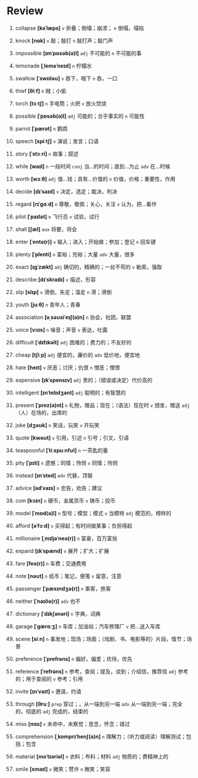 # Review

1. collapse **[kəˈlæps]** `v` 折叠；倒塌；崩溃； `n` 倒塌，塌陷

2. knock **[nɒk]** `v` 敲；敲打 `n` 敲打声；敲门声

3. impossible **[ɪmˈpɒsəb(ə)l]** `adj` 不可能的 `n` 不可能的事

4. lemonade **[ˌleməˈneɪd]** `n` 柠檬水

5. swallow **[ˈswɒləʊ]** `v` 吞下，咽下 `n` 吞，一口

6. thief **[θiːf]** `n` 贼；小偷

7. torch **[tɔːtʃ]** `n` 手电筒；火把 `v` 放火焚烧

8. possible **[ˈpɒsəb(ə)l]** `adj` 可能的；合乎事实的 `n` 可能性

9. parrot **[ˈpærət]** `n` 鹦鹉

10. speech **[spiːtʃ]** `v` 演说；发言；口语

11. story **[ˈstɔːri]** `n` 故事；叙述

12. while **[waɪl]** `n` 一段时间 `conj` 当...的时间；直到...为止 `adv` 在...时候

13. worth **[wɜːθ]** `adj` 值...钱；具有...价值的 `n` 价值，价格；重要性，作用

14. decide **[dɪˈsaɪd]** `v` 决定，选定；裁决，判决

15. regard **[rɪˈɡɑːd]** `n` 尊敬，敬佩；关心，关注 `v` 认为，把...看作

16. pilot **[ˈpaɪlət]** `n` 飞行员 `v` 试验，试行

17. shall **[ʃæl]** `aux` 将要，将会

18. enter **[ˈentə(r)]** `v` 输入；进入；开始做；参加；登记 `n` 回车键

19. plenty **[ˈplenti]** `n` 富裕；充裕；大量 `adv` 大量，很多

20. exact **[ɪɡˈzækt]** `adj` 确切的，精确的；一丝不苟的 `v` 勒索，强取

21. describe **[dɪˈskraɪb]** `v` 描述，形容

22. slip **[slɪp]** `v` 滑倒，失足；溜走 `n` 滑；滑倒

23. youth **[juːθ]** `n` 青年人；青春

24. association **[əˌsəʊsiˈeɪʃ(ə)n]** `n` 协会，社团，联盟

25. voice **[vɔɪs]** `n` 噪音；声音 `v` 表达，吐露

26. difficult **[ˈdɪfɪkəlt]** `adj` 困难的；费力的；不友好的

27. cheap **[tʃiːp]** `adj` 便宜的，廉价的 `adv` 低价地，便宜地

28. hate **[heɪt]** `v` 厌恶；讨厌；仇恨 `n` 憎恶；憎恨

29. expensive **[ɪkˈspensɪv]** `adj` 贵的；（错误或决定）代价高的

30. intelligent **[ɪnˈtelɪdʒənt]** `adj` 聪明的；有智慧的

31. present **[ˈprez(ə)nt]** `n` 礼物，赠品；现在；（语法）现在时 `v` 颁发，赠送 `adj` （人）在场的，出席的

32. joke **[dʒəʊk]** `n` 笑话，玩笑 `v` 开玩笑

33. quote **[kwəʊt]** `v` 引用，引述 `n` 引号；引文，引语

34. teaspoonful **[ˈtiːspuːnfʊl]** `n` 一茶匙的量

35. pity **[ˈpɪti]** `n` 遗憾；同情；怜悯 `v` 同情；怜悯

36. instead **[ɪnˈsted]** `adv` 代替，顶替

37. advice **[ədˈvaɪs]** `n` 忠告，劝告；建议

38. coin **[kɔɪn]** `n` 硬币，金属货币 `v` 铸币；投币

39. model **[ˈmɒd(ə)l]** `n` 型号；模型；模式 `v` 当模特 `adj` 模范的，榜样的

40. afford **[əˈfɔːd]** `v` 买得起；有时间做某事；负担得起

41. millionaire **[ˌmɪljəˈneə(r)]** `n` 富豪，百万富翁

42. expand **[ɪkˈspænd]** `v` 展开；扩大；扩展

43. fare **[feə(r)]** `n` 车费；交通费用

44. note **[nəʊt]** `n` 纸币；笔记，便笺 `v` 留意，注意

45. passenger **[ˈpæsɪndʒə(r)]** `n` 乘客，旅客

46. neither **[ˈnaɪðə(r)]** `adv` 也不

47. dictionary **[ˈdɪkʃənəri]** `n` 字典，词典

48. garage **[ˈɡærɑːʒ]** `n` 车库；加油站；汽车修理厂 `v` 把...送入车库

49. scene **[siːn]** `n` 事发地；现场；场面；（戏剧、书、电影等的）片段，情节；场景

50. preference **[ˈprefrəns]** `n` 偏好，偏爱；优待，优先

51. reference **[ˈrefrəns]** `n` 参考，查阅；提及，谈到；介绍信，推荐信 `adj` 参考的；用于查阅的 `v` 参考；引用

52. invite **[ɪnˈvaɪt]** `v` 邀请，约请

53. through **[θruː]** `prep` 穿过；，从一端到另一端 `adv` 从一端到另一端；完全的，彻底的 `adj` 完成的，结束的

54. miss **[mɪs]** `v` 未命中，未察觉；思念，怀念；错过

55. comprehension **[ˌkɒmprɪˈhenʃ(ə)n]** `n` 理解力；（听力或阅读）理解测试；包括；包含

56. material **[məˈtɪəriəl]** `n` 衣料；布料；材料 `adj` 物质的；费精神上的

57. smile **[smaɪl]** `v` 微笑；赞许 `n` 微笑；笑容
